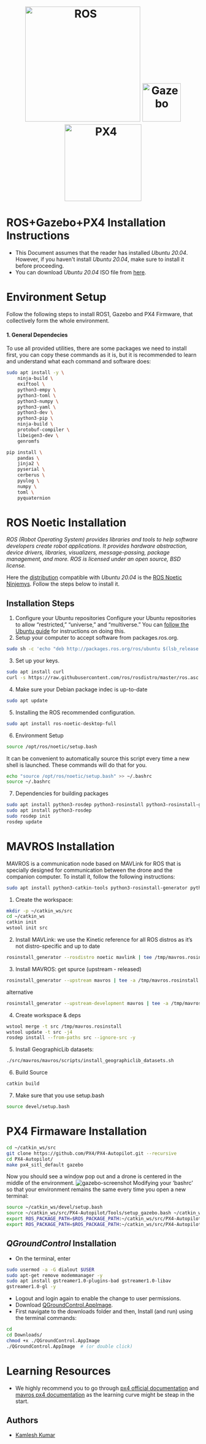 <h1 align="center">
  <a href="http://wiki.ros.org/"><img src="http://wiki.ros.org/custom/images/ros_org.png" alt="ROS" width="300"></a>
  <a href="[https://gazebosim.org/home](https://gazebosim.org/assets/images/gazebo_horz_pos_topbar.svg)"><img src="http://gazebosim.org/assets/gazebo_vert-af0a0ada204b42b6daca54e98766979e45e011ea22347ffe90580458476d26d6.png" alt="Gazebo" width="100"></a>
  <a href="https://px4.io/"><img src="https://px4.io/wp-content/uploads/2020/03/PX4_logo_black_large_resized_compressed-compressor.png" alt="PX4" width="200"></a>
</h1>

<h1>ROS+Gazebo+PX4 Installation Instructions</h1>

* This Document assumes that the reader has installed *Ubuntu 20.04*. However, if you haven't install *Ubuntu 20.04*, make sure to install it before proceeding.
* You can download *Ubuntu 20.04* ISO file from [here](https://releases.ubuntu.com/20.04/).

# Environment Setup
Follow the following steps to install ROS1, Gazebo and PX4 Firmware, that collectively form the whole environment.

#### 1. General Dependecies
To use all provided utilities, there are some packages we need to install first, you can copy these commands as it is, but it is recommended to learn and understand what each command and software does:
```bash
sudo apt install -y \
	ninja-build \
	exiftool \
	python3-empy \
	python3-toml \
	python3-numpy \
	python3-yaml \
	python3-dev \
	python3-pip \
	ninja-build \
	protobuf-compiler \
	libeigen3-dev \
	genromfs
```
```bash
pip install \
	pandas \
	jinja2 \
	pyserial \
	cerberus \
	pyulog \
	numpy \
	toml \
	pyquaternion
```

# ROS Noetic Installation

*ROS (Robot Operating System) provides libraries and tools to help software developers create robot applications. It provides hardware abstraction, device drivers, libraries, visualizers, message-passing, package management, and more. ROS is licensed under an open source, BSD license.*

Here the [distribution](http://wiki.ros.org/Distributions) compatible with *Ubuntu 20.04* is the [ROS Noetic Ninjemys](http://wiki.ros.org/noetic). Follow the steps below to install it.

## Installation Steps
1. Configure your Ubuntu repositories
Configure your Ubuntu repositories to allow “restricted,” “universe,” and “multiverse.” You can [follow the Ubuntu guide](https://help.ubuntu.com/community/Repositories/Ubuntu) for instructions on doing this.
2. Setup your computer to accept software from packages.ros.org.
```bash
sudo sh -c 'echo "deb http://packages.ros.org/ros/ubuntu $(lsb_release -sc) main" > /etc/apt/sources.list.d/ros-latest.list'
```
3. Set up your keys.
```bash
sudo apt install curl
curl -s https://raw.githubusercontent.com/ros/rosdistro/master/ros.asc | sudo apt-key add -
```
4. Make sure your Debian package indec is up-to-date
```bash
sudo apt update
```
5. Installing the ROS recommended configuration.
```bash
sudo apt install ros-noetic-desktop-full
```
6. Environment Setup
```bash
source /opt/ros/noetic/setup.bash
```
It can be convenient to automatically source this script every time a new shell is launched. These commands will do that for you.
```bash
echo "source /opt/ros/noetic/setup.bash" >> ~/.bashrc
source ~/.bashrc
```
7. Dependencies for building packages
```bash
sudo apt install python3-rosdep python3-rosinstall python3-rosinstall-generator python3-wstool build-essential
sudo apt install python3-rosdep
sudo rosdep init
rosdep update
```

# MAVROS Installation
MAVROS is a communication node based on MAVLink for ROS that is specially designed for communication between the drone and the companion computer. To install it, follow the following instructions:
```bash
sudo apt install python3-catkin-tools python3-rosinstall-generator python3-osrf-pycommon -y
```
1. Create the workspace:
```bash
mkdir -p ~/catkin_ws/src
cd ~/catkin_ws
catkin init
wstool init src
```
2. Install MAVLink: we use the Kinetic reference for all ROS distros as it’s not distro-specific and up to date
```bash
rosinstall_generator --rosdistro noetic mavlink | tee /tmp/mavros.rosinstall
```
3. Install MAVROS: get spurce (upstream - released)
```bash
rosinstall_generator --upstream mavros | tee -a /tmp/mavros.rosinstall
```
alternative
```bash
rosinstall_generator --upstream-development mavros | tee -a /tmp/mavros.rosinstall
```
4. Create workspace & deps
```bash
wstool merge -t src /tmp/mavros.rosinstall
wstool update -t src -j4
rosdep install --from-paths src --ignore-src -y
```
5. Install GeographicLib datasets:
```bash
./src/mavros/mavros/scripts/install_geographiclib_datasets.sh
```
6. Build Source
```bash
catkin build
```
7. Make sure that you use setup.bash
```bash
source devel/setup.bash
```

# PX4 Firmaware Installation
```bash
cd ~/catkin_ws/src
git clone https://github.com/PX4/PX4-Autopilot.git --recursive
cd PX4-Autopilot/
make px4_sitl_default gazebo
```
Now you should see a window pop out and a drone is centered in the middle of the environment.
![gazebo-screenshot](https://aws1.discourse-cdn.com/business20/uploads/e_yantra/optimized/1X/0b6dc7055d220854e7386db13d30d998e896acf7_2_1035x588.jpeg)
Modifying your ‘bashrc’ so that your environment remains the same every time you open a new terminal:
```bash
source ~/catkin_ws/devel/setup.bash
source ~/catkin_ws/src/PX4-Autopilot/Tools/setup_gazebo.bash ~/catkin_ws/src/PX4-Autopilot/ ~/catkin_ws/src/PX4-Autopilot/build/px4_sitl_default
export ROS_PACKAGE_PATH=$ROS_PACKAGE_PATH:~/catkin_ws/src/PX4-Autopilot
export ROS_PACKAGE_PATH=$ROS_PACKAGE_PATH:~/catkin_ws/src/PX4-Autopilot/Tools/sitl_gazebo
```

## *QGroundControl* Installation
* On the terminal, enter
```bash
sudo usermod -a -G dialout $USER
sudo apt-get remove modemmanager -y
sudo apt install gstreamer1.0-plugins-bad gstreamer1.0-libav 
gstreamer1.0-gl -y
```
* Logout and login again to enable the change to user permissions.
* Download [QGroundControl.AppImage](https://s3-us-west-2.amazonaws.com/qgroundcontrol/latest/QGroundControl.AppImage).
* First navigate to the downloads folder and then, Install (and run) using the terminal commands:
```bash
cd 
cd Downloads/
chmod +x ./QGroundControl.AppImage
./QGroundControl.AppImage  # (or double click)
```
# Learning Resources
* We highly recommend you to go through [px4 official documentation](https://docs.px4.io/v1.12/en/development/development.html) and [mavros px4 documentation](https://docs.px4.io/master/en/ros/ros1.html) as the learning curve might be steap in the start.

## Authors
* [Kamlesh Kumar](https://github.com/kamlesh364)
